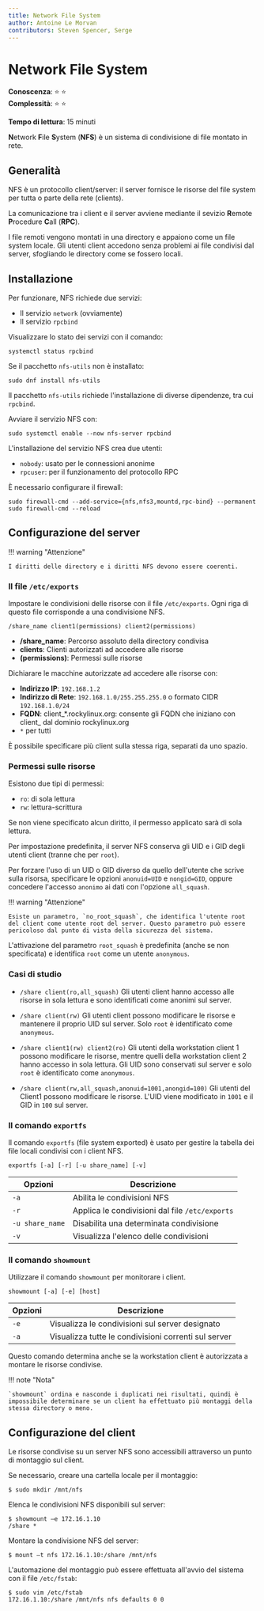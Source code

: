 ```yaml
---
title: Network File System
author: Antoine Le Morvan
contributors: Steven Spencer, Serge
---
```


# Network File System

**Conoscenza**: :star: :star:  
**Complessità**: :star: :star:

**Tempo di lettura**: 15 minuti

**N**etwork **F**ile **S**ystem (**NFS**) è un sistema di condivisione di file montato in rete.

## Generalità

NFS è un protocollo client/server: il server fornisce le risorse del file system per tutta o parte della rete (clients).

La comunicazione tra i client e il server avviene mediante il sevizio  **R**emote **P**rocedure **C**all (**RPC**).

I file remoti vengono montati in una directory e appaiono come un file system locale. Gli utenti client accedono senza problemi ai file condivisi dal server, sfogliando le directory come se fossero locali.

## Installazione

Per funzionare, NFS richiede due servizi:

* Il servizio `network` (ovviamente)
* Il servizio `rpcbind`

Visualizzare lo stato dei servizi con il comando:

```
systemctl status rpcbind
```

Se il pacchetto `nfs-utils` non è installato:

```
sudo dnf install nfs-utils
```

Il pacchetto `nfs-utils` richiede l'installazione di diverse dipendenze, tra cui `rpcbind`.

Avviare il servizio NFS con:

```
sudo systemctl enable --now nfs-server rpcbind
```

L'installazione del servizio NFS crea due utenti:

* `nobody`: usato per le connessioni anonime
* `rpcuser`: per il funzionamento del protocollo RPC

È necessario configurare il firewall:

```
sudo firewall-cmd --add-service={nfs,nfs3,mountd,rpc-bind} --permanent 
sudo firewall-cmd --reload
```

## Configurazione del server

!!! warning "Attenzione"

    I diritti delle directory e i diritti NFS devono essere coerenti.

### Il file `/etc/exports`

Impostare le condivisioni delle risorse con il file `/etc/exports`. Ogni riga di questo file corrisponde a una condivisione NFS.

```
/share_name client1(permissions) client2(permissions)
```

* **/share_name**: Percorso assoluto della directory condivisa
* **clients**: Clienti autorizzati ad accedere alle risorse
* **(permissions)**: Permessi sulle risorse

Dichiarare le macchine autorizzate ad accedere alle risorse con:

* **Indirizzo IP**: `192.168.1.2`
* **Indirizzo di Rete**: `192.168.1.0/255.255.255.0` o formato CIDR `192.168.1.0/24`
* **FQDN**: client_*.rockylinux.org: consente gli FQDN che iniziano con client_ dal dominio rockylinux.org
* `*` per tutti

È possibile specificare più client sulla stessa riga, separati da uno spazio.

### Permessi sulle risorse

Esistono due tipi di permessi:

* `ro`: di sola lettura
* `rw`: lettura-scrittura

Se non viene specificato alcun diritto, il permesso applicato sarà di sola lettura.

Per impostazione predefinita, il server NFS conserva gli UID e i GID degli utenti client (tranne che per `root`).

Per forzare l'uso di un UID o GID diverso da quello dell'utente che scrive sulla risorsa, specificare le opzioni `anonuid=UID` e `nongid=GID`, oppure concedere l'accesso `anonimo` ai dati con l'opzione `all_squash`.

!!! warning "Attenzione" 

    Esiste un parametro, `no_root_squash`, che identifica l'utente root del client come utente root del server. Questo parametro può essere pericoloso dal punto di vista della sicurezza del sistema.

L'attivazione del parametro `root_squash` è predefinita (anche se non specificata) e identifica `root` come un utente `anonymous`.

### Casi di studio

* `/share client(ro,all_squash)` Gli utenti client hanno accesso alle risorse in sola lettura e sono identificati come anonimi sul server.

* `/share client(rw)` Gli utenti client possono modificare le risorse e mantenere il proprio UID sul server. Solo `root` è identificato come `anonymous`.

* `/share client1(rw) client2(ro)` Gli utenti della workstation client 1 possono modificare le risorse, mentre quelli della workstation client 2 hanno accesso in sola lettura. Gli UID sono conservati sul server e solo `root` è identificato come `anonymous`.

* `/share client(rw,all_squash,anonuid=1001,anongid=100)` Gli utenti del Client1 possono modificare le risorse. L'UID viene modificato in `1001` e il GID in `100` sul server.

### Il comando `exportfs`

Il comando `exportfs` (file system exported) è usato per gestire la tabella dei file locali condivisi con i client NFS.

```
exportfs [-a] [-r] [-u share_name] [-v]
```

| Opzioni         | Descrizione                                     |
| --------------- | ----------------------------------------------- |
| `-a`            | Abilita le condivisioni NFS                     |
| `-r`            | Applica le condivisioni dal file `/etc/exports` |
| `-u share_name` | Disabilita una determinata condivisione         |
| `-v`            | Visualizza l'elenco delle condivisioni          |

### Il comando `showmount`

Utilizzare il comando `showmount` per monitorare i client.

```
showmount [-a] [-e] [host]
```

| Opzioni | Descrizione                                          |
| ------- | ---------------------------------------------------- |
| `-e`    | Visualizza le condivisioni sul server designato      |
| `-a`    | Visualizza tutte le condivisioni correnti sul server |

Questo comando determina anche se la workstation client è autorizzata a montare le risorse condivise.

!!! note "Nota"

    `showmount` ordina e nasconde i duplicati nei risultati, quindi è impossibile determinare se un client ha effettuato più montaggi della stessa directory o meno.

## Configurazione del client

Le risorse condivise su un server NFS sono accessibili attraverso un punto di montaggio sul client.

Se necessario, creare una cartella locale per il montaggio:

```
$ sudo mkdir /mnt/nfs
```

Elenca le condivisioni NFS disponibili sul server:

```
$ showmount –e 172.16.1.10
/share *
```

Montare la condivisione NFS del server:

```
$ mount –t nfs 172.16.1.10:/share /mnt/nfs
```

L'automazione del montaggio può essere effettuata all'avvio del sistema con il file `/etc/fstab`:

```
$ sudo vim /etc/fstab
172.16.1.10:/share /mnt/nfs nfs defaults 0 0
```
